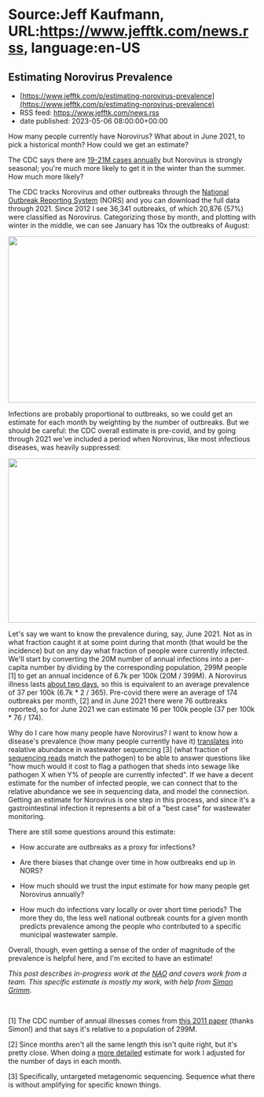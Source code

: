 # Source:Jeff Kaufmann, URL:https://www.jefftk.com/news.rss, language:en-US

## Estimating Norovirus Prevalence
 - [https://www.jefftk.com/p/estimating-norovirus-prevalence](https://www.jefftk.com/p/estimating-norovirus-prevalence)
 - RSS feed: https://www.jefftk.com/news.rss
 - date published: 2023-05-06 08:00:00+00:00

<p><span>

How many people currently have Norovirus?  What about in June 2021, to
pick a historical month?  How could we get an estimate?

</span>

<p>

The CDC says there are <a href="https://www.cdc.gov/norovirus/trends-outbreaks/burden-US.html">19-21M
cases annually</a> but Norovirus is strongly seasonal; you're much
more likely to get it in the winter than the summer.  How much more
likely?

</p>

<p>

The CDC tracks Norovirus and other outbreaks through the <a href="https://wwwn.cdc.gov/norsdashboard/">National Outbreak Reporting
System</a> (NORS) and you can download the full data through 2021.
Since 2012 I see 36,341 outbreaks, of which 20,876 (57%) were
classified as Norovirus.  Categorizing those by month, and plotting
with winter in the middle, we can see January has 10x the outbreaks of
August:

</p>

<p>

<a href="https://www.jefftk.com/norovirus-outbreaks-by-month-big.png"><img class="mobile-fullwidth" height="338" src="https://www.jefftk.com/norovirus-outbreaks-by-month.png" width="550" /><div class="image-vertical-spacer"></div></a>

</p>

<p>

Infections are probably proportional to outbreaks, so we could get an
estimate for each month by weighting by the number of outbreaks.  But
we should be careful: the CDC overall estimate is pre-covid, and by
going through 2021 we've included a period when Norovirus, like most
infectious diseases, was heavily suppressed:

</p>

<p>

<a href="https://www.jefftk.com/norovirus-outbreaks-pre-post-covid-big.png"><img class="mobile-fullwidth" height="334" src="https://www.jefftk.com/norovirus-outbreaks-pre-post-covid.png" width="550" /><div class="image-vertical-spacer"></div></a>

</p>

<p>

Let's say we want to know the prevalence during, say, June 2021.  Not
as in what fraction caught it at some point during that month (that
would be the incidence) but on any day what fraction of people were
currently infected. We'll start by converting the 20M number of annual
infections into a per-capita number by dividing by the corresponding
population, 299M people [1] to get an annual incidence of 6.7k per
100k (20M / 399M). A Norovirus illness lasts <a href="https://www.mayoclinic.org/diseases-conditions/norovirus/symptoms-causes/syc-20355296#:~:text=Norovirus%20infection%20symptoms%20usually%20last%201%20to%203%20days">about
two days</a>, so this is equivalent to an average prevalence of 37 per
100k (6.7k * 2 / 365).  Pre-covid there were an average of 174
outbreaks per month, [2] and in June 2021 there were 76 outbreaks
reported, so for June 2021 we can estimate 16 per 100k people (37 per
100k * 76 / 174).

</p>

<p>

Why do I care how many people have Norovirus?  I want to know how a
disease's prevalence (how many people currently have it) <a href="https://www.jefftk.com/p/prevalence-to-relative-abundance">translates</a> into
realative abundance in wastewater sequencing [3] (what fraction of <a href="https://www.jefftk.com/p/sequencing-intro">sequencing reads</a> match the pathogen) to be able to
answer questions like "how much would it cost to flag a pathogen that
sheds into sewage like pathogen X when Y% of people are currently
infected".  If we have a decent estimate for the number of infected
people, we can connect that to the relative abundance we see in
sequencing data, and model the connection.  Getting an estimate for
Norovirus is one step in this process, and since it's a
gastrointestinal infection it represents a bit of a "best case" for
wastewater monitoring.

</p>

<p>

There are still some questions around this estimate:

</p>

<ul>

<li><p>How accurate are outbreaks as a proxy for infections?

</p></li>
<li><p>Are there biases that change over time in how outbreaks end up
in NORS?

</p></li>
<li><p>How much should we trust the input estimate for how many people
get Norovirus annually?

</p></li>
<li><p>How much do infections vary locally or over short time periods?
The more they do, the less well national outbreak counts for a given
month predicts prevalence among the people who contributed to a
specific municipal wastewater sample.

</p></li>
</ul>



<p>

Overall, though, even getting a sense of the order of magnitude of the
prevalence is helpful here, and I'm excited to have an estimate!

</p>

<p>

<i>This post describes in-progress work at the <a href="https://www.naobservatory.org/">NAO</a> and covers work from a
team.  This specific estimate is mostly my work, with help from <a href="https://www.simongrimm.com/">Simon Grimm</a>.</i>

</p>

<p>
<br />

[1] The CDC number of annual illnesses comes from <a href="https://www.ncbi.nlm.nih.gov/pmc/articles/PMC3375761">this 2011
paper</a> (thanks Simon!) and that says it's relative to a population
of 299M.

</p>

<p>

[2] Since months aren't all the same length this isn't quite right,
but it's pretty close.  When doing a <a href="https://github.com/naobservatory/p2ra/blob/main/pathogens/norovirus.py">more
detailed</a> estimate for work I adjusted for the number of days in
each month.

</p>

<p>

[3] Specifically, untargeted metagenomic sequencing.  Sequence what
there is without amplifying for specific known things.

  </p>

